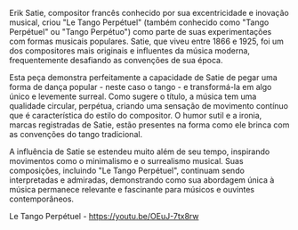 Erik Satie, compositor francês conhecido por sua excentricidade e inovação musical, criou "Le Tango Perpétuel" (também conhecido como "Tango Perpétuel" ou "Tango Perpétuo") como parte de suas experimentações com formas musicais populares. Satie, que viveu entre 1866 e 1925, foi um dos compositores mais originais e influentes da música moderna, frequentemente desafiando as convenções de sua época.

Esta peça demonstra perfeitamente a capacidade de Satie de pegar uma forma de dança popular - neste caso o tango - e transformá-la em algo único e levemente surreal. Como sugere o título, a música tem uma qualidade circular, perpétua, criando uma sensação de movimento contínuo que é característica do estilo do compositor. O humor sutil e a ironia, marcas registradas de Satie, estão presentes na forma como ele brinca com as convenções do tango tradicional.

A influência de Satie se estendeu muito além de seu tempo, inspirando movimentos como o minimalismo e o surrealismo musical. Suas composições, incluindo "Le Tango Perpétuel", continuam sendo interpretadas e admiradas, demonstrando como sua abordagem única à música permanece relevante e fascinante para músicos e ouvintes contemporâneos.

Le Tango Perpétuel -  https://youtu.be/OEuJ-7tx8rw
